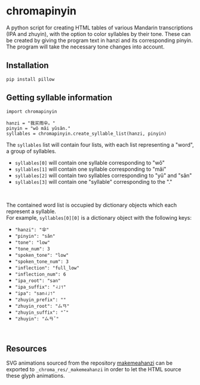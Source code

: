 # chromapinyin
A python script for creating HTML tables of various Mandarin transcriptions (IPA and zhuyin), with the option to color syllables by their tone.
These can be created by giving the program text in hanzi and its corresponding pinyin.
The program will take the necessary tone changes into account.

## Installation
```
pip install pillow
```

## Getting syllable information
```
import chromapinyin

hanzi = "我买雨伞。"
pinyin = "wǒ mǎi yǔsǎn."
syllables = chromapinyin.create_syllable_list(hanzi, pinyin)
```
The ```syllables``` list will contain four lists, with each list representing a "word", a group of syllables.
- ```syllables[0]``` will contain one syllable corresponding to "wǒ" 
- ```syllables[1]``` will contain one syllable corresponding to "mǎi"
- ```syllables[2]``` will contain two syllables corresponding to "yǔ" and "sǎn"
- ```syllables[3]``` will contain one "syllable" corresponding to the "."
<br>

The contained word list is occupied by dictionary objects which each represent a syllable.
<br>
For example, ```syllables[0][0]``` is a dictionary object with the following keys:
- ```"hanzi": "伞"```
- ```"pinyin": "sǎn"```
- ```"tone": "low"```
- ```"tone_num": 3```
- ```"spoken_tone": "low"```
- ```"spoken_tone_num": 3```
- ```"inflection": "full_low"```
- ```"inflection_num": 6```
- ```"ipa_root": "san"```
- ```"ipa_suffix": "˨˩˦"```
- ```"ipa": "san˨˩˦"```
- ```"zhuyin_prefix": ""```
- ```"zhuyin_root": "ㄙㄢ"```
- ```"zhuyin_suffix": "ˇ"```
- ```"zhuyin": "ㄙㄢˇ"```
<br>

## Resources
SVG animations sourced from the repository [makemeahanzi](https://github.com/skishore/makemeahanzi/tree/master) can be exported to ```_chroma_res/_makemeahanzi``` in order to let the HTML source these glyph animations.
